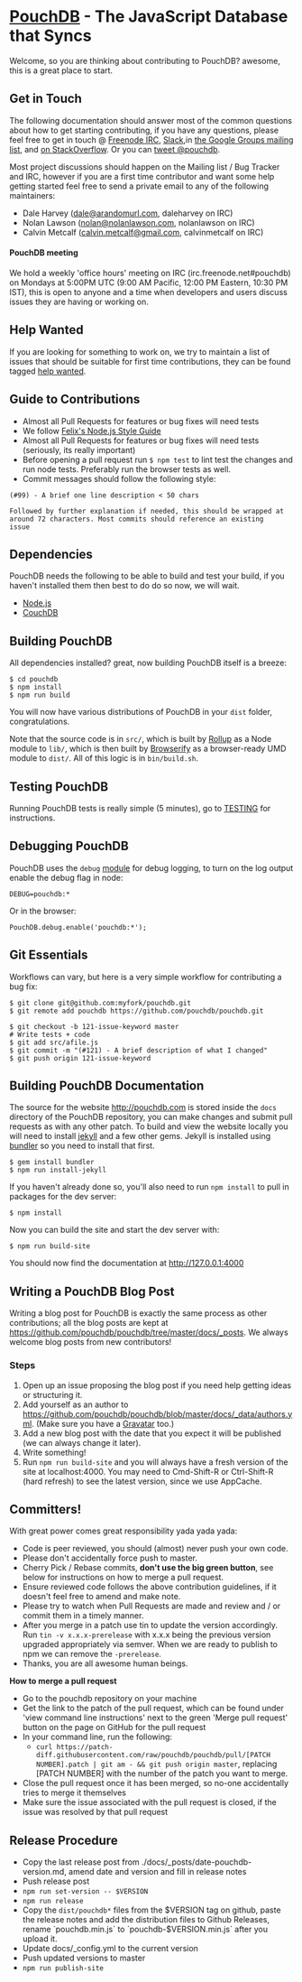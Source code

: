 [PouchDB](http://pouchdb.com/) - The JavaScript Database that Syncs
==================================================

Welcome, so you are thinking about contributing to PouchDB? awesome, this is a great place to start.

Get in Touch
------------

The following documentation should answer most of the common questions about how to get starting contributing, if you have any questions, please feel free to get in touch @ [Freenode IRC](https://www.irccloud.com/invite?channel=pouchdb&hostname=irc.freenode.net&port=6697&ssl=1), [Slack](http://slack.pouchdb.com),in [the Google Groups mailing list](https://groups.google.com/forum/#!forum/pouchdb), and [on StackOverflow](http://stackoverflow.com/questions/tagged/pouchdb). Or you can [tweet @pouchdb](http://twitter.com/pouchdb).

Most project discussions should happen on the Mailing list / Bug Tracker and IRC, however if you are a first time contributor and want some help getting started feel free to send a private email to any of the following maintainers:

 * Dale Harvey (dale@arandomurl.com, daleharvey on IRC)
 * Nolan Lawson (nolan@nolanlawson.com, nolanlawson on IRC)
 * Calvin Metcalf (calvin.metcalf@gmail.com, calvinmetcalf on IRC)

#### PouchDB meeting

We hold a weekly 'office hours' meeting on IRC (irc.freenode.net#pouchdb) on Mondays at 5:00PM UTC (9:00 AM Pacific, 12:00 PM Eastern, 10:30 PM IST), this is open to anyone and a time when developers and users discuss issues they are having or working on.

Help Wanted
----------------

If you are looking for something to work on, we try to maintain a list of issues that should be suitable for first time contributions, they can be found tagged [help wanted](https://github.com/pouchdb/pouchdb/issues?labels=help%20wanted&state=open).

Guide to Contributions
--------------------------------------

  * Almost all Pull Requests for features or bug fixes will need tests
  * We follow [Felix's Node.js Style Guide](https://github.com/felixge/node-style-guide)
  * Almost all Pull Requests for features or bug fixes will need tests (seriously, its really important)
  * Before opening a pull request run `$ npm test` to lint test the changes and run node tests. Preferably run the browser tests as well.
  * Commit messages should follow the following style:

```
(#99) - A brief one line description < 50 chars

Followed by further explanation if needed, this should be wrapped at
around 72 characters. Most commits should reference an existing
issue
```

Dependencies
--------------------------------------

PouchDB needs the following to be able to build and test your build, if you haven't installed them then best to do do so now, we will wait.

  * [Node.js](http://nodejs.org/)
  * [CouchDB](http://couchdb.apache.org/)

Building PouchDB
--------------------------------------

All dependencies installed? great, now building PouchDB itself is a breeze:

    $ cd pouchdb
    $ npm install
    $ npm run build

You will now have various distributions of PouchDB in your `dist` folder, congratulations.

Note that the source code is in `src/`, which is built by [Rollup](http://rollupjs.org/) as a
Node module to `lib/`, which is then built by [Browserify](http://browserify.com/) as a browser-ready
UMD module to `dist/`. All of this logic is in `bin/build.sh`.

Testing PouchDB
--------------------------------------

Running PouchDB tests is really simple (5 minutes), go to [TESTING](./TESTING.md) for instructions.

Debugging PouchDB
--------------------------------------

PouchDB uses the `debug` [module](https://www.npmjs.org/package/debug) for debug
logging, to turn on the log output enable the debug flag in node:

    DEBUG=pouchdb:*

Or in the browser:

    PouchDB.debug.enable('pouchdb:*');

Git Essentials
--------------------------------------

Workflows can vary, but here is a very simple workflow for contributing a bug fix:

    $ git clone git@github.com:myfork/pouchdb.git
    $ git remote add pouchdb https://github.com/pouchdb/pouchdb.git

    $ git checkout -b 121-issue-keyword master
    # Write tests + code
    $ git add src/afile.js
    $ git commit -m "(#121) - A brief description of what I changed"
    $ git push origin 121-issue-keyword

Building PouchDB Documentation
--------------------------------------

The source for the website http://pouchdb.com is stored inside the `docs` directory of the PouchDB repository, you can make changes and submit pull requests as with any other patch. To build and view the website locally you will need to install [jekyll](http://jekyllrb.com/) and a few other gems.  Jekyll is installed using [bundler](http://bundler.io/) so you need to install that first.

    $ gem install bundler
    $ npm run install-jekyll

If you haven't already done so, you'll also need to run `npm install` to pull in packages for the dev server:

    $ npm install

Now you can build the site and start the dev server with:

    $ npm run build-site

You should now find the documentation at http://127.0.0.1:4000

Writing a PouchDB Blog Post
--------------------------------------

Writing a blog post for PouchDB is exactly the same process as other contributions; all the blog posts are kept at https://github.com/pouchdb/pouchdb/tree/master/docs/_posts. We always welcome blog posts from new contributors!

### Steps

1. Open up an issue proposing the blog post if you need help getting ideas or structuring it.
2. Add yourself as an author to https://github.com/pouchdb/pouchdb/blob/master/docs/_data/authors.yml. (Make sure you have a [Gravatar](http://en.gravatar.com/) too.)
3. Add a new blog post with the date that you expect it will be published (we can always change it later).
4. Write something!
5. Run `npm run build-site` and you will always have a fresh version of the site at localhost:4000. You may need to Cmd-Shift-R or Ctrl-Shift-R (hard refresh) to see the latest version, since we use AppCache.

Committers!
--------------

With great power comes great responsibility yada yada yada:

 * Code is peer reviewed, you should (almost) never push your own code.
 * Please don't accidentally force push to master.
 * Cherry Pick / Rebase commits, **don't use the big green button**, see below for instructions on how to
 merge a pull request.
 * Ensure reviewed code follows the above contribution guidelines, if it doesn't feel free to amend and make note.
 * Please try to watch when Pull Requests are made and review and / or commit them in a timely manner.
 * After you merge in a patch use tin to update the version accordingly. Run `tin -v x.x.x-prerelease` with x.x.x being the previous version upgraded appropriately via semver. When we are ready to publish to npm we can remove the `-prerelease`.
 * Thanks, you are all awesome human beings.

**How to merge a pull request**
 * Go to the pouchdb repository on your machine
 * Get the link to the patch of the pull request, which can be found under 'view command line instructions'
 next to the green 'Merge pull request' button on the page on GitHub for the pull request
 * In your command line, run the following:
    * `curl https://patch-diff.githubusercontent.com/raw/pouchdb/pouchdb/pull/[PATCH NUMBER].patch | git am - && git push origin master`, replacing [PATCH NUMBER] with the number of the patch you want to merge.
 * Close the pull request once it has been merged, so no-one accidentally tries to merge it themselves
 * Make sure the issue associated with the pull request is closed, if the issue was resolved by that pull
 request

Release Procedure
-----------------

 * Copy the last release post from ./docs/_posts/date-pouchdb-version.md, amend date and version and fill in release notes
 * Push release post
 * `npm run set-version -- $VERSION`
 * `npm run release`
 * Copy the `dist/pouchdb*` files from the $VERSION tag on github, paste the release notes and add the distribution files to Github Releases, rename `pouchdb.min.js` to `pouchdb-$VERSION.min.js` after you upload it.
 * Update docs/_config.yml to the current version
 * Push updated versions to master
 * `npm run publish-site`
